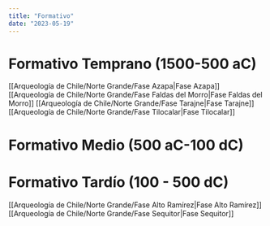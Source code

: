```yaml
---
title: "Formativo"
date: "2023-05-19"
---
```


# Formativo Temprano (1500-500 aC)
[[Arqueología de Chile/Norte Grande/Fase Azapa|Fase Azapa]]
[[Arqueología de Chile/Norte Grande/Fase Faldas del Morro|Fase Faldas del Morro]]
[[Arqueología de Chile/Norte Grande/Fase Tarajne|Fase Tarajne]]
[[Arqueología de Chile/Norte Grande/Fase Tilocalar|Fase Tilocalar]]

# Formativo Medio (500 aC-100 dC)


# Formativo Tardío (100 - 500 dC)
[[Arqueología de Chile/Norte Grande/Fase Alto Ramírez|Fase Alto Ramírez]]
[[Arqueología de Chile/Norte Grande/Fase Sequitor|Fase Sequitor]]
